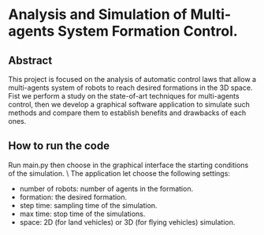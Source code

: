 # Analysis and Simulation of Multi-agents System Formation Control.

## Abstract 
This project is focused on the analysis of automatic control laws that allow a multi-agents system of robots to reach desired formations in the 3D space. 
Fist we perform a study on the state-of-art techniques for multi-agents control, then we develop a graphical software application to simulate such methods and compare them to establish benefits and drawbacks of each ones.

## How to run the code 
Run main.py then choose in the graphical interface the starting conditions of the simulation. \\
The application let choose the following settings:
- number of robots: number of agents in the formation.
- formation: the desired formation. 
- step time: sampling time of the simulation.
- max time: stop time of the simulations.
- space: 2D (for land vehicles) or 3D (for flying vehicles) simulation.

